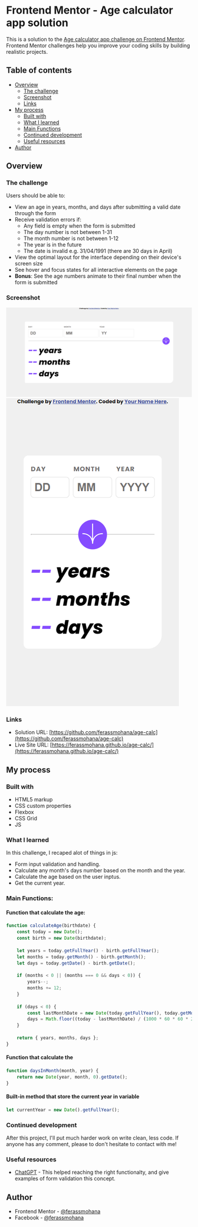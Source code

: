# Frontend Mentor - Age calculator app solution

This is a solution to the [Age calculator app challenge on Frontend Mentor](https://www.frontendmentor.io/challenges/age-calculator-app-dF9DFFpj-Q). Frontend Mentor challenges help you improve your coding skills by building realistic projects. 

## Table of contents

- [Overview](#overview)
  - [The challenge](#the-challenge)
  - [Screenshot](#screenshot)
  - [Links](#links)
- [My process](#my-process)
  - [Built with](#built-with)
  - [What I learned](#what-i-learned)
  - [Main Functions](#main-functions)
  - [Continued development](#continued-development)
  - [Useful resources](#useful-resources)
- [Author](#author)

## Overview

### The challenge

Users should be able to:

- View an age in years, months, and days after submitting a valid date through the form
- Receive validation errors if:
  - Any field is empty when the form is submitted
  - The day number is not between 1-31
  - The month number is not between 1-12
  - The year is in the future
  - The date is invalid e.g. 31/04/1991 (there are 30 days in April)
- View the optimal layout for the interface depending on their device's screen size
- See hover and focus states for all interactive elements on the page
- **Bonus**: See the age numbers animate to their final number when the form is submitted

### Screenshot

![Screenshot of 1440 px screen-width](./assets/images/screencapture-1440.png)
![Screenshot of 375px screen-width](./assets/images/screencapture-375.png)

### Links

- Solution URL: [https://github.com/ferassmohana/age-calc](https://github.com/ferassmohana/age-calc)
- Live Site URL: [https://ferassmohana.github.io/age-calc/](https://ferassmohana.github.io/age-calc/)

## My process

### Built with

- HTML5 markup
- CSS custom properties
- Flexbox
- CSS Grid
- JS


### What I learned

In this challenge, I recaped alot of things in js:
- Form input validation and handling.
- Calculate any month's days number based on the month and the year.
- Calculate the age based on the user inptus.
- Get the current year.

### Main Functions: 

#### Function that calculate the age:
```js
function calculateAge(birthdate) {
    const today = new Date();
    const birth = new Date(birthdate);

    let years = today.getFullYear() - birth.getFullYear();
    let months = today.getMonth() - birth.getMonth();
    let days = today.getDate() - birth.getDate();

    if (months < 0 || (months === 0 && days < 0)) {
        years--;
        months += 12;
    }

    if (days < 0) {
        const lastMonthDate = new Date(today.getFullYear(), today.getMonth() - 1, birth.getDate());
        days = Math.floor((today - lastMonthDate) / (1000 * 60 * 60 * 24));
    }

    return { years, months, days };
}
```

#### Function that calculate the 
```js
function daysInMonth(month, year) {
    return new Date(year, month, 0).getDate();
}
```

#### Built-in method that store the current year in variable
```js
let currentYear = new Date().getFullYear();
```
### Continued development

After this project, I'll put much harder work on write clean, less code.
If anyone has any comment, please to don't hesitate to contact with me!

### Useful resources

- [ChatGPT](https://chat.openai.com/) - This helped reaching the right functionalty, and give examples of form validation this concept.

## Author

- Frontend Mentor - [@ferassmohana](https://www.frontendmentor.io/profile/ferassmohana)
- Facebook - [@ferassmohana](https://www.facebook.com/profile.php?id=100084166403321)
